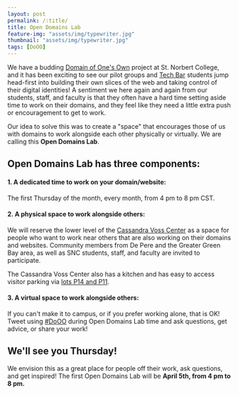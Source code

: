 ```yaml
---
layout: post
permalink: /:title/
title: Open Domains Lab
feature-img: "assets/img/typewriter.jpg"
thumbnail: "assets/img/typewriter.jpg"
tags: [DoOO]
---
```

We have a budding [Domain of One's Own](https://knight.domains/about/) project at St. Norbert College, and it has been exciting to see our pilot groups and [Tech Bar](https://www.snc.edu/its/services/techbar.html) students jump head-first into building their own slices of the web and taking control of their digital identities! A sentiment we here again and again from our students, staff, and faculty is that they often have a hard time setting aside time to work on their domains, and they feel like they need a little extra push or encouragement to get to work.

Our idea to solve this was to create a "space" that encourages those of us with domains to work alongside each other physically or virtually. We are calling this **Open Domains Lab**.

## Open Domains Lab has three components:

#### 1. A dedicated time to work on your domain/website:
The first Thursday of the month, every month, from 4 pm to 8 pm CST.

#### 2. A physical space to work alongside others:
We will reserve the lower level of the [Cassandra Voss Center](https://www.snc.edu/cvc/) as a space for people who want to work near others that are also working on their domains and websites. Community members from De Pere and the Greater Green Bay area, as well as SNC students, staff, and faculty are invited to participate.

The Cassandra Voss Center also has a kitchen and has easy to access visitor parking via [lots P14 and P11](http://www.snc.edu/parking/docs/parkingmap.pdf).

#### 3. A virtual space to work alongside others:
If you can't make it to campus, or if you prefer working alone, that is OK! Tweet using [#DoOO](https://twitter.com/search?f=tweets&q=%23DoOO&src=typd) during Open Domains Lab time and ask questions, get advice, or share your work!

## We'll see you Thursday!
We envision this as a great place for people off their work, ask questions, and get inspired! The first Open Domains Lab will be **April 5th, from 4 pm to 8 pm.**